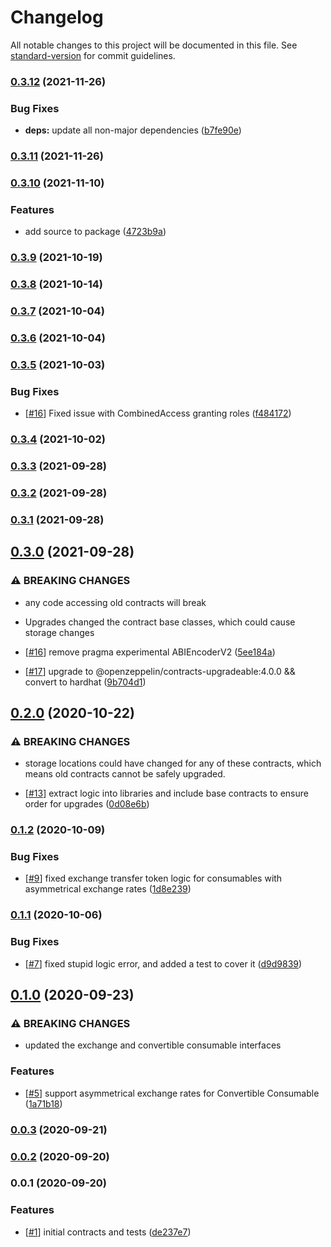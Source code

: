 # Changelog

All notable changes to this project will be documented in this file. See [standard-version](https://github.com/conventional-changelog/standard-version) for commit guidelines.

### [0.3.12](https://github.com/paypr/ethereum-contracts/compare/v0.3.11...v0.3.12) (2021-11-26)

### Bug Fixes

- **deps:** update all non-major dependencies ([b7fe90e](https://github.com/paypr/ethereum-contracts/commit/b7fe90e51975d3694c09d0afe6620d9744079c43))

### [0.3.11](https://github.com/paypr/ethereum-contracts/compare/v0.3.10...v0.3.11) (2021-11-26)

### [0.3.10](https://github.com/paypr/ethereum-contracts/compare/v0.3.9...v0.3.10) (2021-11-10)

### Features

- add source to package ([4723b9a](https://github.com/paypr/ethereum-contracts/commit/4723b9a70609612aad53f64267767bb3053919c2))

### [0.3.9](https://github.com/paypr/ethereum-contracts/compare/v0.3.8...v0.3.9) (2021-10-19)

### [0.3.8](https://github.com/paypr/ethereum-contracts/compare/v0.3.7...v0.3.8) (2021-10-14)

### [0.3.7](https://github.com/paypr/ethereum-contracts/compare/v0.3.6...v0.3.7) (2021-10-04)

### [0.3.6](https://github.com/paypr/ethereum-contracts/compare/v0.3.5...v0.3.6) (2021-10-04)

### [0.3.5](https://github.com/paypr/ethereum-contracts/compare/v0.3.4...v0.3.5) (2021-10-03)

### Bug Fixes

- [[#16](https://github.com/paypr/CHANGEME/issues/16)] Fixed issue with CombinedAccess granting roles ([f484172](https://github.com/paypr/ethereum-contracts/commit/f484172bac7f0cc7eef98fed936a7149c558aed1))

### [0.3.4](https://github.com/paypr/ethereum-contracts/compare/v0.3.3...v0.3.4) (2021-10-02)

### [0.3.3](https://github.com/paypr/ethereum-contracts/compare/v0.3.2...v0.3.3) (2021-09-28)

### [0.3.2](https://github.com/paypr/ethereum-contracts/compare/v0.3.1...v0.3.2) (2021-09-28)

### [0.3.1](https://github.com/paypr/ethereum-contracts/compare/v0.3.0...v0.3.1) (2021-09-28)

## [0.3.0](https://github.com/paypr/ethereum-contracts/compare/v0.2.0...v0.3.0) (2021-09-28)

### ⚠ BREAKING CHANGES

- any code accessing old contracts will break
- Upgrades changed the contract base classes, which could cause storage changes

- [[#16](https://github.com/paypr/CHANGEME/issues/16)] remove pragma experimental ABIEncoderV2 ([5ee184a](https://github.com/paypr/ethereum-contracts/commit/5ee184a28042a72aec23d54d98d5f7dee30a50f6))
- [[#17](https://github.com/paypr/CHANGEME/issues/17)] upgrade to @openzeppelin/contracts-upgradeable:4.0.0 && convert to hardhat ([9b704d1](https://github.com/paypr/ethereum-contracts/commit/9b704d1de893c2e178d1cd50fcdc51efde0e905f))

## [0.2.0](https://github.com/paypr/ethereum-contracts/compare/v0.1.2...v0.2.0) (2020-10-22)

### ⚠ BREAKING CHANGES

- storage locations could have changed for any of these contracts, which means old contracts cannot be safely upgraded.

- [[#13](https://github.com/paypr/CHANGEME/issues/13)] extract logic into libraries and include base contracts to ensure order for upgrades ([0d08e6b](https://github.com/paypr/ethereum-contracts/commit/0d08e6b1fb21c4972435fdf7f6fbda6fa2b3d060))

### [0.1.2](https://github.com/paypr/ethereum-contracts/compare/v0.1.1...v0.1.2) (2020-10-09)

### Bug Fixes

- [[#9](https://github.com/paypr/CHANGEME/issues/9)] fixed exchange transfer token logic for consumables with asymmetrical exchange rates ([1d8e239](https://github.com/paypr/ethereum-contracts/commit/1d8e2397fb12b37346536969d68ba49130350576))

### [0.1.1](https://github.com/paypr/ethereum-contracts/compare/v0.1.0...v0.1.1) (2020-10-06)

### Bug Fixes

- [[#7](https://github.com/paypr/CHANGEME/issues/7)] fixed stupid logic error, and added a test to cover it ([d9d9839](https://github.com/paypr/ethereum-contracts/commit/d9d983947d3875b472bd87a28cc7ba4ee0938e06))

## [0.1.0](https://github.com/paypr/ethereum-contracts/compare/v0.0.3...v0.1.0) (2020-09-23)

### ⚠ BREAKING CHANGES

- updated the exchange and convertible consumable interfaces

### Features

- [[#5](https://github.com/paypr/CHANGEME/issues/5)] support asymmetrical exchange rates for Convertible Consumable ([1a71b18](https://github.com/paypr/ethereum-contracts/commit/1a71b18f753011bb538c539373ebbca5cb78887c))

### [0.0.3](https://github.com/paypr/ethereum-contracts/compare/v0.0.2...v0.0.3) (2020-09-21)

### [0.0.2](https://github.com/paypr/ethereum-contracts/compare/v0.0.1...v0.0.2) (2020-09-20)

### 0.0.1 (2020-09-20)

### Features

- [[#1](https://github.com/paypr/CHANGEME/issues/1)] initial contracts and tests ([de237e7](https://github.com/paypr/ethereum-contracts/commit/de237e7a5e829cfda3cc52c6298ef4fcea043844))
